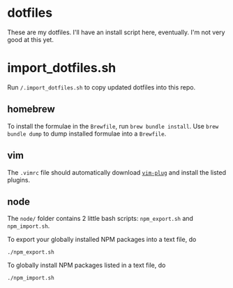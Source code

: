 # dotfiles

These are my dotfiles. I'll have an install script here, eventually.
I'm not very good at this yet.

# import_dotfiles.sh

Run `/.import_dotfiles.sh` to copy updated dotfiles into this repo.

## homebrew

To install the formulae in the `Brewfile`, run `brew bundle install`.
Use `brew bundle dump` to dump installed formulae into a `Brewfile`.

## vim

The `.vimrc` file should automatically download
[`vim-plug`](https://github.com/junegunn/vim-plug/)
and install the listed plugins.

## node

The `node/` folder contains 2 little bash scripts:
`npm_export.sh` and `npm_import.sh`.

To export your globally installed NPM packages into a text file, do
```
./npm_export.sh
```
To globally install NPM packages listed in a text file, do
```
./npm_import.sh
```
